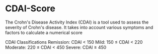 # CDAI-Score
The Crohn's Disease Activity Index (CDAI) is a tool used to assess the severity of Crohn's disease. It takes into account various symptoms and factors to calculate a numerical score

CDAI Classifications
Remission: CDAI < 150
Mild: 150 ≤ CDAI < 220
Moderate: 220 ≤ CDAI < 450
Severe: CDAI ≥ 450
